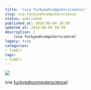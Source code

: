 ```yaml
---
title: '(via fuckyeahcomputerscience)'
slug: via-fuckyeahcomputerscience
status: published
published_at: 2010-08-04 10:59
updated_at: 2010-08-04 10:59
description: |
    (via fuckyeahcomputerscience)
legacy: true
categories:
- Tumblr
tags:
- tumblr
---
```


<p><img decoding="async" src="http://29.media.tumblr.com/tumblr_l6lyc0izem1qav3jwo1_500.png"/></p>
<p>(via <a href="http://fuckyeahcomputerscience.tumblr.com/" >fuckyeahcomputerscience</a>)</p>